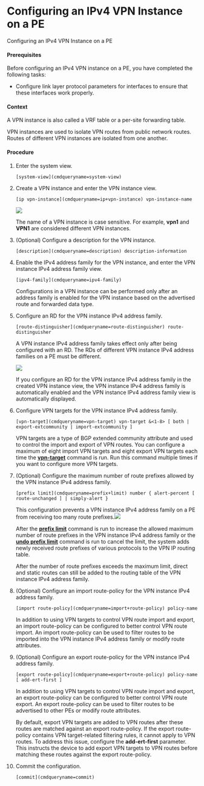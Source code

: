 Configuring an IPv4 VPN Instance on a PE
========================================

Configuring an IPv4 VPN Instance on a PE

#### Prerequisites

Before configuring an IPv4 VPN instance on a PE, you have completed the following tasks:

* Configure link layer protocol parameters for interfaces to ensure that these interfaces work properly.

#### Context

A VPN instance is also called a VRF table or a per-site forwarding table.

VPN instances are used to isolate VPN routes from public network routes. Routes of different VPN instances are isolated from one another.


#### Procedure

1. Enter the system view.
   
   
   ```
   [system-view](cmdqueryname=system-view)
   ```
2. Create a VPN instance and enter the VPN instance view.
   
   
   ```
   [ip vpn-instance](cmdqueryname=ip+vpn-instance) vpn-instance-name
   ```
   ![](public_sys-resources/note_3.0-en-us.png) 
   
   The name of a VPN instance is case sensitive. For example, **vpn1** and **VPN1** are considered different VPN instances.
3. (Optional) Configure a description for the VPN instance.
   
   
   ```
   [description](cmdqueryname=description) description-information
   ```
4. Enable the IPv4 address family for the VPN instance, and enter the VPN instance IPv4 address family view.
   
   
   ```
   [ipv4-family](cmdqueryname=ipv4-family)
   ```
   
   Configurations in a VPN instance can be performed only after an address family is enabled for the VPN instance based on the advertised route and forwarded data type.
5. Configure an RD for the VPN instance IPv4 address family.
   
   
   ```
   [route-distinguisher](cmdqueryname=route-distinguisher) route-distinguisher
   ```
   
   A VPN instance IPv4 address family takes effect only after being configured with an RD. The RDs of different VPN instance IPv4 address families on a PE must be different.
   
   ![](public_sys-resources/note_3.0-en-us.png) 
   
   If you configure an RD for the VPN instance IPv4 address family in the created VPN instance view, the VPN instance IPv4 address family is automatically enabled and the VPN instance IPv4 address family view is automatically displayed.
6. Configure VPN targets for the VPN instance IPv4 address family.
   
   
   ```
   [vpn-target](cmdqueryname=vpn-target) vpn-target &<1-8> [ both | export-extcommunity | import-extcommunity ]
   ```
   
   VPN targets are a type of BGP extended community attribute and used to control the import and export of VPN routes. You can configure a maximum of eight import VPN targets and eight export VPN targets each time the [**vpn-target**](cmdqueryname=vpn-target) command is run. Run this command multiple times if you want to configure more VPN targets.
7. (Optional) Configure the maximum number of route prefixes allowed by the VPN instance IPv4 address family.
   
   
   ```
   [prefix limit](cmdqueryname=prefix+limit) number { alert-percent [ route-unchanged ] | simply-alert }
   ```
   
   
   This configuration prevents a VPN instance IPv4 address family on a PE from receiving too many route prefixes.![](public_sys-resources/note_3.0-en-us.png) 
   
   After the [**prefix limit**](cmdqueryname=prefix+limit) command is run to increase the allowed maximum number of route prefixes in the VPN instance IPv4 address family or the [**undo prefix limit**](cmdqueryname=undo+prefix+limit) command is run to cancel the limit, the system adds newly received route prefixes of various protocols to the VPN IP routing table.
   
   After the number of route prefixes exceeds the maximum limit, direct and static routes can still be added to the routing table of the VPN instance IPv4 address family.
8. (Optional) Configure an import route-policy for the VPN instance IPv4 address family.
   
   
   ```
   [import route-policy](cmdqueryname=import+route-policy) policy-name
   ```
   
   In addition to using VPN targets to control VPN route import and export, an import route-policy can be configured to better control VPN route import. An import route-policy can be used to filter routes to be imported into the VPN instance IPv4 address family or modify route attributes.
9. (Optional) Configure an export route-policy for the VPN instance IPv4 address family.
   
   
   ```
   [export route-policy](cmdqueryname=export+route-policy) policy-name [ add-ert-first ]
   ```
   
   
   
   In addition to using VPN targets to control VPN route import and export, an export route-policy can be configured to better control VPN route export. An export route-policy can be used to filter routes to be advertised to other PEs or modify route attributes.
   
   By default, export VPN targets are added to VPN routes after these routes are matched against an export route-policy. If the export route-policy contains VPN target-related filtering rules, it cannot apply to VPN routes. To address this issue, configure the **add-ert-first** parameter. This instructs the device to add export VPN targets to VPN routes before matching these routes against the export route-policy.
10. Commit the configuration.
    
    
    ```
    [commit](cmdqueryname=commit)
    ```